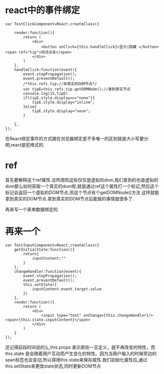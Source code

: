
# react中的事件绑定
```
var TestClickComponent=React.createClass({

    render:function(){
        return (
            <div>
                <button onClick={this.handleClick}>显示|隐藏 </button><span ref="tip">测试点击</span>
            </div>
        )
    },
    handleClick:function(event){
        event.stopPropagation();
        event.preventDefault();
        /*this.refs.tip;//非真实的DOM节点*/
        var tipE=this.refs.tip.getDOMNode();//拿到真实节点
        console.log(15,tipE)
        if(tipE.style.display==="none"){
            tipE.style.display="inline";
        }else{
            tipE.style.display="none";
        }

    },
});

```
在React绑定事件的方式跟在浏览器绑定差不多唯一的区别就是大小写要分明,react是驼峰式的.

# ref

首先要解释这个ref属性.总所周知这些仅仅是虚拟的dom,我们拿到的也是虚拟的dom那么如何获取一个真实的dom呢,就是通过ref这个属性打一个标记,然后这个标记会返回一个虚拟的DOM节点,但这个节点有个getDOMNode()方法 这样就能拿到真实的DOM节点.拿到真实的DOM节点后能做的事情就很多了.

再来写一个表单数据绑定的

# 再来一个
```
var TestInputComponent=React.createClass({
    getInitialState:function(){
        return{
            inputContent:""
        }
    },
    changeHandler:function(event){
        event.stopPropagation();
        event.preventDefault();
        this.setState({
            inputContent:event.target.value
        })
    },
    render:function(){
        return (
            <div>
                <input type="text" onChange={this.changeHandler}/> <span>{this.state.inputContent}</span>
            </div>
        )
    }
});
```
还记得前段时间说的么,this.props 表示那些一旦定义，就不再改变的特性，而 this.state 是会随着用户互动而产生变化的特性。因为当用户输入的时候旁边的span标签也会变动,所以得用this.state来保存属性.我们初始化属性后,通过this.setState来更改state状态,同时更新DOM节点
